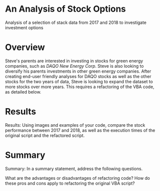 # An Analysis of Stock Options
Analysis of a selection of stack data from 2017 and 2018 to investigate investment options

# Overview
Steve's parents are interested in investing in stocks for green energy companies, such as *DAQO New Energy Corp*. Steve is also looking to diversify his parents investments in other green energy companies. After creating end-user friendly analyses for DAQO stocks as well as the other stocks for the two years of data, Steve is looking to expand the dataset to more stocks over more years. This requires a refactoring of the VBA code, as detailed below.

# Results
Results: Using images and examples of your code, compare the stock performance between 2017 and 2018, as well as the execution times of the original script and the refactored script.

# Summary
Summary: In a summary statement, address the following questions.

What are the advantages or disadvantages of refactoring code?
How do these pros and cons apply to refactoring the original VBA script?
